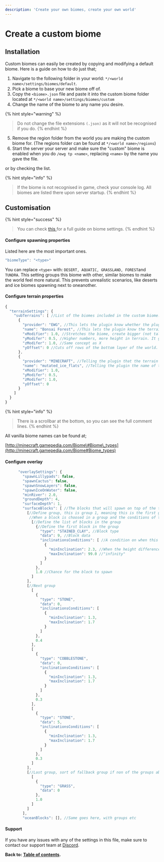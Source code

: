 ```yaml
---
description: 'Create your own biomes, create your own world'
---
```


# Create a custom biome

## Installation

Custom biomes can easily be created by copying and modifying a default biome. Here is a guide on how to do just that;

1. Navigate to the following folder in your world: `*/<world name>/settings/biomes/default`.  
2. Pick a biome to base your new biome off of.  
3. Copy the `<biome>.json` file and paste it into the custom biome folder located at `*/<world name>/settings/biomes/custom`  
4. Change the name of the biome to any name you desire. 

{% hint style="warning" %}
> Do not change the file extensions `(.json)` as it will not be recognised if you do.
{% endhint %}

5. Remove the region folder from the world you are making the custom biome for. \(The regions folder can be found at `*/<world name>/regions`\)  
6. Start the server your server and make sure the "custom" biome is enabled when you do `/ewg tp <name>`, replacing `<name>` by the name you gave the file.

 or by checking the list.

{% hint style="info" %}
> If the biome is not recognised in game, check your console log. All biomes are listed there upon server startup.
{% endhint %}

## Customisation

{% hint style="success" %}
> You can check [this ](https://docs.dynamic-bytes.com/beginner/world-configuration/biome-settings)for a full guide on biome settings.
{% endhint %}

#### Configure spawning properties

Listed here are the most important ones.

```javascript
"biomeType": "<type>"
```

You can replace `<type>` with: `DESERT, AQUATIC, GRASSLAND, FOREST`and `TUNDRA`. This setting groups this biome with other, similar biomes to make the world feel more natural. This prevents unrealistic scenarios, like deserts and ice biomes spawning next to oneanother.

#### Configure terrain properties

```javascript
{
  "terrainSettings": {
    "subTerrains": [ //List of the biomes included in the custom biome. Do this by copying the same format and pasting but changing the name of the biome provided
      {
        "provider": "EWG", //This lets the plugin know whether the plugin is generating the biome or Minecraft is
        "name": "Bonsai Forest", //This lets the plugin know the terrain that it is loading
        "xModifier": 1.0, //Stretches the biome, create bigger (not taller) mountains.
        "yModifer": 0.5, //Higher numbers, more height in terrain. It generally creates more mountains and makes them higher.
        "zModifer": 1.0, //Same concept as X
        "yOffset": 0 //Cuts off rows of the bottom layer of the world. No touchy.
      },
      {
        "provider": "MINECRAFT", //Telling the plugin that the terrain provider is a vanilla biome
        "name": "mutated_ice_flats", //Telling the plugin the name of the biome, mutated_<name>
        "xModifier": 1.0,
        "yModifer": 0.5,
        "zModifer": 1.0,
        "yOffset": 0
      }
    ]
  }
}
```

{% hint style="info" %}
> There is a scrollbar at the bottom, so you can see the full comment lines.
{% endhint %}

All vanilla biome names can be found at;

[http://minecraft.gamepedia.com/Biome\#Biome\_types](http://minecraft.gamepedia.com/Biome#Biome_types)

#### Configure overlay

```javascript
      "overlaySettings": {
        "spawnLillypads": false,
        "spawnCactus": false,
        "spawnSnowLayers": false,
        "spawnIceOnWater": false,
        "minRiver": 2.0,
        "groundDepth": 4,
        "surfaceDepth": 1,
        "surfaceBlocks": [ //The blocks that will spawn on top of the terrain
          [//Define group, this is group 1, meaning this is the first group of blocks the plugin loop thru
           //When a block is choosed in a group and the conditions of the block does not match, then the plugin will go to next group. 
            [//Define the list of blocks in the group
              {//Define the first block in the group
                "type": "STAINED_CLAY", //Block type
                "data": 9, //Block data
                "inclinationsConditions": [ //A condition on when this block should spawn, this is why they are grouped, becaused even if their is a 100% chance for this to spawn, if the condition is wrong, then then it will jump to next group
                  {
                    "minInclination": 2.3, //When the height difference between 4 blocks is 2.3 of bigger
                    "maxInclination": 99.0 //"infinity"
                  }
                ]
              },
              1.0 //Chance for the block to spawn
            ]
          ],
          [//Next group
            [
              {
                "type": "STONE",
                "data": 0,
                "inclinationsConditions": [
                  {
                    "minInclination": 1.3,
                    "maxInclination": 1.7
                  }
                ]
              },
              0.4
            ],
            [
              {
                "type": "COBBLESTONE",
                "data": 0,
                "inclinationsConditions": [
                  {
                    "minInclination": 1.3,
                    "maxInclination": 1.7
                  }
                ]
              },
              0.3
            ],
            [
              {
                "type": "STONE",
                "data": 5,
                "inclinationsConditions": [
                  {
                    "minInclination": 1.3,
                    "maxInclination": 1.7
                  }
                ]
              },
              0.3
            ]
          ],
          [//Last group, sort of fallback group if non of the groups above went thru
            [
              {
                "type": "GRASS",
                "data": 0
              },
              1.0
            ]
          ]
        ],
        "oceanBlocks": [], //Same goes here, with groups etc
```

#### Support

If you have any issues with any of the settings in this file, make sure to contact our support team at [Discord](https://discord.gg/Jq3ecb3).

**Back to:** [**Table of contents**](https://docs.dynamic-bytes.com/table-of-contents)**.**

